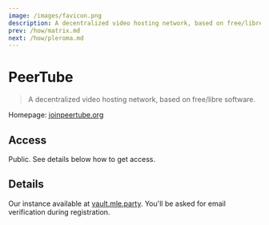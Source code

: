 ```yaml
---
image: /images/favicon.png
description: A decentralized video hosting network, based on free/libre software.
prev: /how/matrix.md
next: /how/pleroma.md
---
```


# PeerTube

> A decentralized video hosting network, based on free/libre software.

Homepage: [joinpeertube.org](https://joinpeertube.org)

## Access

Public. See details below how to get access.

## Details

Our instance available at [vault.mle.party](https://vault.mle.party). You'll be asked for email verification during registration.
